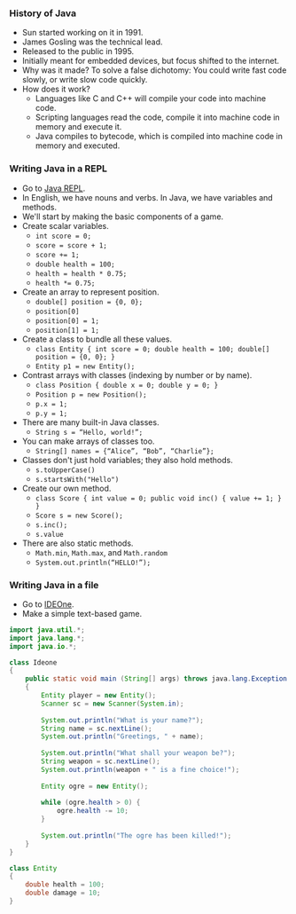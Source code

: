 ### History of Java

* Sun started working on it in 1991.
* James Gosling was the technical lead.
* Released to the public in 1995.
* Initially meant for embedded devices, but focus shifted to the internet.
* Why was it made? To solve a false dichotomy: You could write fast code slowly, or write slow code quickly.
* How does it work?
  * Languages like C and C++ will compile your code into machine code.
  * Scripting languages read the code, compile it into machine code in memory and execute it.
  * Java compiles to bytecode, which is compiled into machine code in memory and executed.

### Writing Java in a REPL

* Go to [Java REPL](http://www.javarepl.com/console.html).
* In English, we have nouns and verbs. In Java, we have variables and methods.
* We'll start by making the basic components of a game.
* Create scalar variables.
  * `int score = 0;`
  * `score = score + 1;`
  * `score += 1;`
  * `double health = 100;`
  * `health = health * 0.75;`
  * `health *= 0.75;`
* Create an array to represent position.
  * `double[] position = {0, 0};`
  * `position[0]`
  * `position[0] = 1;`
  * `position[1] = 1;`
* Create a class to bundle all these values.
  * `class Entity { int score = 0; double health = 100; double[] position = {0, 0}; }`
  * `Entity p1 = new Entity();`
* Contrast arrays with classes (indexing by number or by name).
  * `class Position { double x = 0; double y = 0; }`
  * `Position p = new Position();`
  * `p.x = 1;`
  * `p.y = 1;`
* There are many built-in Java classes.
  * `String s = “Hello, world!”;`
* You can make arrays of classes too.
  * `String[] names = {“Alice”, “Bob”, “Charlie”};`
* Classes don't just hold variables; they also hold methods.
  * `s.toUpperCase()`
  * `s.startsWith("Hello")`
* Create our own method.
  * `class Score { int value = 0; public void inc() { value += 1; } }`
  * `Score s = new Score();`
  * `s.inc();`
  * `s.value`
* There are also static methods.
  * `Math.min`, `Math.max`, and `Math.random`
  * `System.out.println(“HELLO!”);`

### Writing Java in a file

* Go to [IDEOne](http://ideone.com/).
* Make a simple text-based game.

```java
import java.util.*;
import java.lang.*;
import java.io.*;

class Ideone
{
	public static void main (String[] args) throws java.lang.Exception
	{
		Entity player = new Entity();
		Scanner sc = new Scanner(System.in);
		
		System.out.println("What is your name?");
		String name = sc.nextLine();
		System.out.println("Greetings, " + name);
		
		System.out.println("What shall your weapon be?");
		String weapon = sc.nextLine();
		System.out.println(weapon + " is a fine choice!");
		
		Entity ogre = new Entity();
		
		while (ogre.health > 0) {
			ogre.health -= 10;
		}
		
		System.out.println("The ogre has been killed!");
	}
}

class Entity
{
	double health = 100;
	double damage = 10;
}
```
